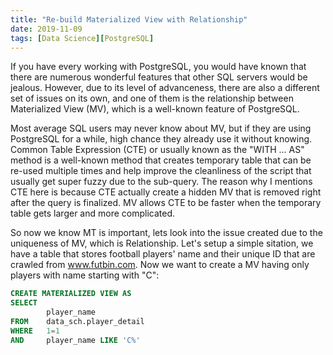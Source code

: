 ```yaml
---
title: "Re-build Materialized View with Relationship"
date: 2019-11-09
tags: [Data Science][PostgreSQL]
---
```


If you have every working with PostgreSQL, you would have known that there are numerous wonderful features that other SQL servers would be jealous. However, due to its level of advanceness, there are also a different set of issues on its own, and one of them is the relationship between Materialized View (MV), which is a well-known feature of PostgreSQL. 

Most average SQL users may never know about MV, but if they are using PostgreSQL for a while, high chance they already use it without knowing. Common Table Expression (CTE) or usually known as the "WITH ... AS" method is a well-known method that creates temporary table that can be re-used multiple times and help improve the cleanliness of the script that usually get super fuzzy due to the sub-query. The reason why I mentions CTE here is because CTE actually create a hidden MV that is removed right after the query is finalized. MV allows CTE to be faster when the temporary table gets larger and more complicated. 

So now we know MT is important, lets look into the issue created due to the uniqueness of MV, which is Relationship. Let's setup a simple sitation, we have a table that stores football players' name and their unique ID that are crawled from www.futbin.com. Now we want to create a MV having only players with name starting with "C": 

```sql
CREATE MATERIALIZED VIEW AS 
SELECT 
        player_name 
FROM    data_sch.player_detail 
WHERE   1=1
AND     player_name LIKE 'C%' 
```

